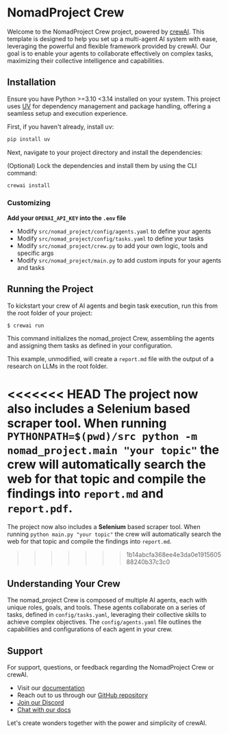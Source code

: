 # NomadProject Crew

Welcome to the NomadProject Crew project, powered by [crewAI](https://crewai.com). This template is designed to help you set up a multi-agent AI system with ease, leveraging the powerful and flexible framework provided by crewAI. Our goal is to enable your agents to collaborate effectively on complex tasks, maximizing their collective intelligence and capabilities.

## Installation

Ensure you have Python >=3.10 <3.14 installed on your system. This project uses [UV](https://docs.astral.sh/uv/) for dependency management and package handling, offering a seamless setup and execution experience.

First, if you haven't already, install uv:

```bash
pip install uv
```

Next, navigate to your project directory and install the dependencies:

(Optional) Lock the dependencies and install them by using the CLI command:
```bash
crewai install
```
### Customizing

**Add your `OPENAI_API_KEY` into the `.env` file**

- Modify `src/nomad_project/config/agents.yaml` to define your agents
- Modify `src/nomad_project/config/tasks.yaml` to define your tasks
- Modify `src/nomad_project/crew.py` to add your own logic, tools and specific args
- Modify `src/nomad_project/main.py` to add custom inputs for your agents and tasks

## Running the Project

To kickstart your crew of AI agents and begin task execution, run this from the root folder of your project:

```bash
$ crewai run
```

This command initializes the nomad_project Crew, assembling the agents and assigning them tasks as defined in your configuration.

This example, unmodified, will create a `report.md` file with the output of a research on LLMs in the root folder.

<<<<<<< HEAD
The project now also includes a **Selenium** based scraper tool. When running `PYTHONPATH=$(pwd)/src python -m nomad_project.main "your topic"` the crew will automatically search the web for that topic and compile the findings into `report.md` and `report.pdf`.
=======
The project now also includes a **Selenium** based scraper tool. When running `python main.py "your topic"` the crew will automatically search the web for that topic and compile the findings into `report.md`.
>>>>>>> 1b14abcfa368ee4e3da0e191560588240b37c3c0

## Understanding Your Crew

The nomad_project Crew is composed of multiple AI agents, each with unique roles, goals, and tools. These agents collaborate on a series of tasks, defined in `config/tasks.yaml`, leveraging their collective skills to achieve complex objectives. The `config/agents.yaml` file outlines the capabilities and configurations of each agent in your crew.

## Support

For support, questions, or feedback regarding the NomadProject Crew or crewAI.
- Visit our [documentation](https://docs.crewai.com)
- Reach out to us through our [GitHub repository](https://github.com/joaomdmoura/crewai)
- [Join our Discord](https://discord.com/invite/X4JWnZnxPb)
- [Chat with our docs](https://chatg.pt/DWjSBZn)

Let's create wonders together with the power and simplicity of crewAI.

